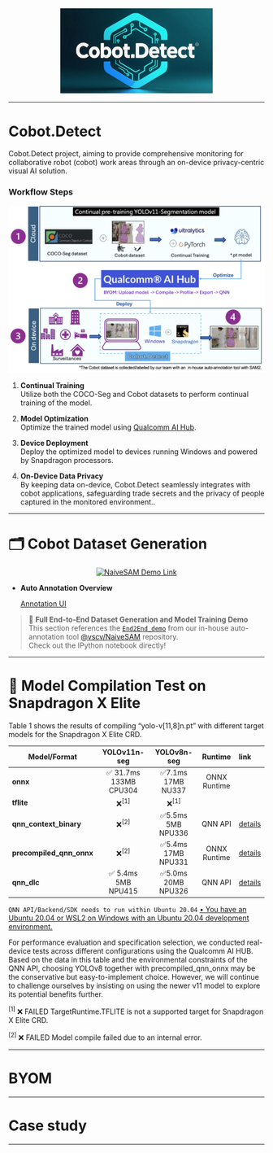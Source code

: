 <div align="center">
<img src="assets/CD-logo-s-w.jpeg" alt="CD-logo" width="300"/>
</div>

---

# Cobot.Detect
Cobot.Detect project, aiming to provide comprehensive monitoring for collaborative robot (cobot) work areas through an on-device privacy-centric visual AI solution.




### Workflow Steps

<!--
![Cobot.Detect workflow](assets/cobot.detect_workflow.jpg) -->
<div align="center">
<img src="assets/cobot.detect_workflow.jpg" alt="Cobot.Detect workflow" width="600"/>
</div>

1. **Continual Training**  
   Utilize both the COCO-Seg and Cobot datasets to perform continual training of the model.

2. **Model Optimization**  
   Optimize the trained model using [Qualcomm AI Hub](https://aihub.qualcomm.com/).

3. **Device Deployment**  
   Deploy the optimized model to devices running Windows and powered by Snapdragon processors.

4. **On-Device Data Privacy**  
   By keeping data on-device, Cobot.Detect seamlessly integrates with cobot applications, safeguarding trade secrets and the privacy of people captured in the monitored environment..

   

* * *
# 🗂️ Cobot Dataset Generation

<div align="center">
  <a href="https://github.com/vscv/NaiveSAM/tree/main/files/End2End_demo">
    <img src="https://img.shields.io/badge/GitHub-NaiveSAM-blue?logo=github&style=for-the-badge" alt="NaiveSAM Demo Link">
  </a>
</div>

- **Auto Annotation Overview**
  
  [Annotation UI](https://github.com/user-attachments/assets/1345436b-0d57-4b72-9e9d-fe161b5efe08)

> 🚀 **Full End-to-End Dataset Generation and Model Training Demo**  
> This section references the [`End2End_demo`](https://github.com/vscv/NaiveSAM/tree/main/files/End2End_demo) from our in-house auto-annotation tool
[@vscv/NaiveSAM](https://github.com/vscv/NaiveSAM) repository.  
> Check out the IPython notebook directly!

<!--
### ✨ About This Section

- All steps, sample codes, and workflow diagrams in this section are from [NaiveSAM/End2End_demo](https://github.com/vscv/NaiveSAM/tree/main/files/End2End_demo).
- For more technical details, code, and extended applications, please refer to the original project.

---

> 💡 **TIP:**  
> To quickly copy, run, or customize this workflow, please check the `End2End_demo` directory in the [NaiveSAM repository](https://github.com/vscv/NaiveSAM).
-->


* * *

# 🔬 Model Compilation Test on Snapdragon X Elite

Table 1 shows the results of compiling “yolo-v[11,8]n.pt” with different target models for the Snapdragon X Elite CRD.


| Model/Format           | YOLOv11n-seg | YOLOv8n-seg |            Runtime                   |              link            |
|------------------------|:------------:|:------------:|:-------------------------------:|:---------------------------|
| **onnx**               | ✅ 31.7ms 133MB CPU304| ✅7.1ms 17MB NU337|   	ONNX Runtime | |
| **tflite**             | ❌<sup>[1]</sup>| ❌<sup>[1]</sup>       |                                                           |
| **qnn_context_binary** | ❌<sup>[2]</sup>            | ✅5.5ms 5MB NPU336                       | QNN API | [details](https://app.aihub.qualcomm.com/jobs/jpew8mj1p/) |
| **precompiled_qnn_onnx** | ❌<sup>[2]</sup>         | ✅5.4ms 17MB NPU331                       | ONNX Runtime | [details](https://app.aihub.qualcomm.com/jobs/jpvrek1z5/) |
| **qnn_dlc**            | ✅ 5.4ms 5MB NPU415            | ✅5.0ms 20MB NPU326                 |  QNN API | [details](https://app.aihub.qualcomm.com/jobs/jg9yknvl5/) |

`QNN API/Backend/SDK needs to run within Ubuntu 20.04`  [• You have an Ubuntu 20.04 or WSL2 on Windows with an Ubuntu 20.04 development environment.](https://www.qualcomm.com/developer/software/neural-processing-sdk-for-ai)

<!-- not goood and less clear...
Based on the data in this table and the environmental constraints of the QNN API, choosing YOLOv8 together with precompiled_qnn_onnx may be the conservative but easy-to-implement choice. However, we will insist on using the newer v11 model for further challenges.
-->
For performance evaluation and specification selection, we conducted real-device tests across different configurations using the Qualcomm AI HUB. Based on the data in this table and the environmental constraints of the QNN API, choosing YOLOv8 together with precompiled_qnn_onnx may be the conservative but easy-to-implement choice. However, we will continue to challenge ourselves by insisting on using the newer v11 model to explore its potential benefits further.

<sup>[1]</sup> ❌ FAILED   TargetRuntime.TFLITE is not a supported target for Snapdragon X Elite CRD.

<sup>[2]</sup> ❌ FAILED   Model compile failed due to an internal error.


---
# BYOM


---
# Case study


---
